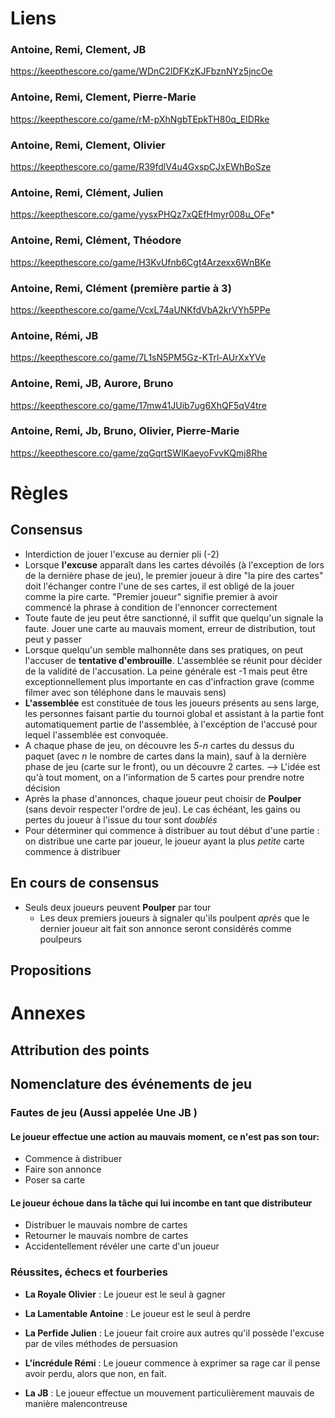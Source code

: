 # Liens 

### Antoine, Remi, Clement, JB
https://keepthescore.co/game/WDnC2lDFKzKJFbznNYz5jncOe

### Antoine, Remi, Clement, Pierre-Marie
https://keepthescore.co/game/rM-pXhNgbTEpkTH80q_EIDRke

### Antoine, Remi, Clement, Olivier
https://keepthescore.co/game/R39fdlV4u4GxspCJxEWhBoSze

### Antoine, Remi, Clément, Julien
https://keepthescore.co/game/yysxPHQz7xQEfHmyr008u_OFe*

### Antoine, Remi, Clément, Théodore
https://keepthescore.co/game/H3KvUfnb6Cgt4Arzexx6WnBKe

### Antoine, Remi, Clément (première partie à 3)
https://keepthescore.co/game/VcxL74aUNKfdVbA2krVYh5PPe

### Antoine, Rémi, JB
https://keepthescore.co/game/7L1sN5PM5Gz-KTrl-AUrXxYVe

### Antoine, Remi, JB, Aurore, Bruno
https://keepthescore.co/game/17mw41JUib7ug6XhQF5qV4tre

### Antoine, Remi, Jb, Bruno, Olivier, Pierre-Marie
https://keepthescore.co/game/zqGqrtSWlKaeyoFvvKQmj8Rhe

# Règles




## Consensus

- Interdiction de jouer l'excuse au dernier pli (-2)
- Lorsque **l'excuse** apparaît dans les cartes dévoilés (à l'exception de lors de la dernière phase de jeu), le premier joueur à dire "la pire des cartes" doit l'échanger contre l'une de ses cartes, il est obligé de la jouer comme la pire carte. "Premier joueur" signifie premier à avoir commencé la phrase à condition de l'ennoncer correctement
- Toute faute de jeu peut être sanctionné, il suffit que quelqu'un signale la faute. Jouer une carte au mauvais moment, erreur de distribution, tout peut y passer
- Lorsque quelqu'un semble malhonnête dans ses pratiques, on peut l'accuser de **tentative d'embrouille**. L'assemblée se réunit pour décider de la validité de l'accusation. La peine générale est -1 mais peut être exceptionnellement plus importante en cas d'infraction grave (comme filmer avec son téléphone dans le mauvais sens)
- **L'assemblée** est constituée de tous les joueurs présents au sens large, les personnes faisant partie du tournoi global et assistant à la partie font automatiquement partie de l'assemblée, à l'excéption de l'accusé pour lequel l'assemblée est convoquée.
- A chaque phase de jeu, on découvre les *5-n* cartes du dessus du paquet (avec *n* le nombre de cartes dans la main), sauf à la dernière phase de jeu (carte sur le front), ou un découvre 2 cartes. --> L'idée est qu'à tout moment, on a l'information de 5 cartes pour prendre notre décision
- Après la phase d'annonces, chaque joueur peut choisir de **Poulper** (sans devoir respecter l'ordre de jeu). Le cas échéant, les gains ou pertes du joueur à l'issue du tour sont *doublés*
- Pour déterminer qui commence à distribuer au tout début d'une partie : on distribue une carte par joueur, le joueur ayant la plus *petite* carte commence à distribuer 

## En cours de consensus
- Seuls deux joueurs peuvent **Poulper** par tour
  - Les deux premiers joueurs à signaler qu'ils poulpent *après* que le dernier joueur ait fait son annonce seront considérés comme poulpeurs

## Propositions 




# Annexes 

## Attribution des points

## Nomenclature des événements de jeu

### Fautes de jeu (Aussi appelée **Une JB** )

#### Le joueur effectue une action au mauvais moment, ce n'est pas son tour: 
- Commence à distribuer
- Faire son annonce 
- Poser sa carte

#### Le joueur échoue dans la tâche qui lui incombe en tant que distributeur 
- Distribuer le mauvais nombre de cartes
- Retourner le mauvais nombre de cartes 
- Accidentellement révéler une carte d'un joueur



### Réussites, échecs et fourberies

- **La Royale Olivier** : Le joueur est le seul à gagner

- **La Lamentable Antoine** : Le joueur est le seul à perdre

- **La Perfide Julien** : Le joueur fait croire aux autres qu'il possède l'excuse par de viles méthodes de persuasion

- **L'incrédule Rémi** : Le joueur commence à exprimer sa rage car il pense avoir perdu, alors que non, en fait.

- **La JB** : Le joueur effectue un mouvement particulièrement mauvais de manière malencontreuse 
